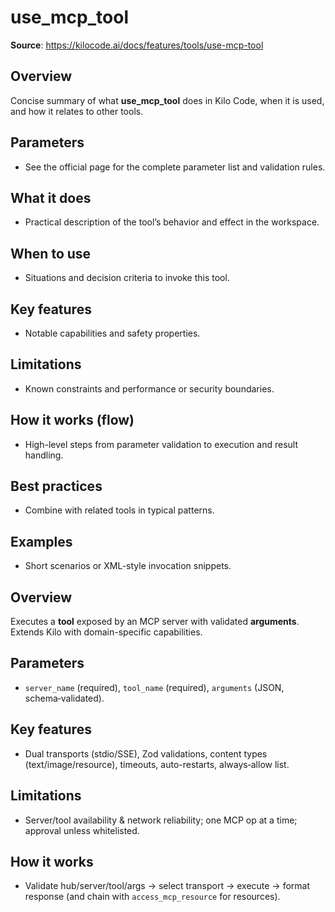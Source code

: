 # use_mcp_tool

**Source**: https://kilocode.ai/docs/features/tools/use-mcp-tool

## Overview
Concise summary of what **use_mcp_tool** does in Kilo Code, when it is used, and how it relates to other tools.

## Parameters
- See the official page for the complete parameter list and validation rules.

## What it does
- Practical description of the tool’s behavior and effect in the workspace.

## When to use
- Situations and decision criteria to invoke this tool.

## Key features
- Notable capabilities and safety properties.

## Limitations
- Known constraints and performance or security boundaries.

## How it works (flow)
- High-level steps from parameter validation to execution and result handling.

## Best practices
- Combine with related tools in typical patterns.

## Examples
- Short scenarios or XML-style invocation snippets.

## Overview
Executes a **tool** exposed by an MCP server with validated **arguments**. Extends Kilo with domain-specific capabilities.

## Parameters
- `server_name` (required), `tool_name` (required), `arguments` (JSON, schema‑validated).

## Key features
- Dual transports (stdio/SSE), Zod validations, content types (text/image/resource), timeouts, auto-restarts, always‑allow list.

## Limitations
- Server/tool availability & network reliability; one MCP op at a time; approval unless whitelisted.

## How it works
- Validate hub/server/tool/args → select transport → execute → format response (and chain with `access_mcp_resource` for resources).

